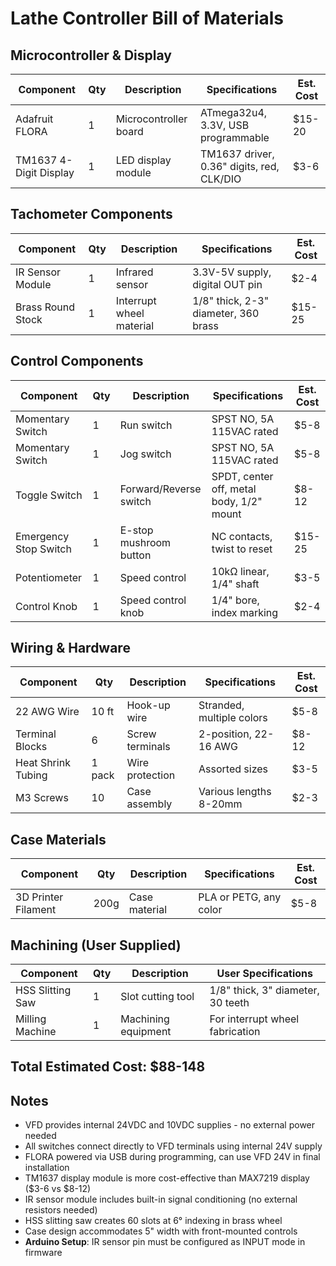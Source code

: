 # Lathe Controller Bill of Materials

## Microcontroller & Display
| Component | Qty | Description | Specifications | Est. Cost |
|-----------|-----|-------------|----------------|-----------|
| Adafruit FLORA | 1 | Microcontroller board | ATmega32u4, 3.3V, USB programmable | $15-20 |
| TM1637 4-Digit Display | 1 | LED display module | TM1637 driver, 0.36" digits, red, CLK/DIO | $3-6 |

## Tachometer Components
| Component | Qty | Description | Specifications | Est. Cost |
|-----------|-----|-------------|----------------|-----------|
| IR Sensor Module | 1 | Infrared sensor | 3.3V-5V supply, digital OUT pin | $2-4 |
| Brass Round Stock | 1 | Interrupt wheel material | 1/8" thick, 2-3" diameter, 360 brass | $15-25 |

## Control Components
| Component | Qty | Description | Specifications | Est. Cost |
|-----------|-----|-------------|----------------|-----------|
| Momentary Switch | 1 | Run switch | SPST NO, 5A 115VAC rated | $5-8 |
| Momentary Switch | 1 | Jog switch | SPST NO, 5A 115VAC rated | $5-8 |
| Toggle Switch | 1 | Forward/Reverse switch | SPDT, center off, metal body, 1/2" mount | $8-12 |
| Emergency Stop Switch | 1 | E-stop mushroom button | NC contacts, twist to reset | $15-25 |
| Potentiometer | 1 | Speed control | 10kΩ linear, 1/4" shaft | $3-5 |
| Control Knob | 1 | Speed control knob | 1/4" bore, index marking | $2-4 |

## Wiring & Hardware
| Component | Qty | Description | Specifications | Est. Cost |
|-----------|-----|-------------|----------------|-----------|
| 22 AWG Wire | 10 ft | Hook-up wire | Stranded, multiple colors | $5-8 |
| Terminal Blocks | 6 | Screw terminals | 2-position, 22-16 AWG | $8-12 |
| Heat Shrink Tubing | 1 pack | Wire protection | Assorted sizes | $3-5 |
| M3 Screws | 10 | Case assembly | Various lengths 8-20mm | $2-3 |

## Case Materials
| Component | Qty | Description | Specifications | Est. Cost |
|-----------|-----|-------------|----------------|-----------|
| 3D Printer Filament | 200g | Case material | PLA or PETG, any color | $5-8 |

## Machining (User Supplied)
| Component | Qty | Description | User Specifications |
|-----------|-----|-------------|-------------------|
| HSS Slitting Saw | 1 | Slot cutting tool | 1/8" thick, 3" diameter, 30 teeth |
| Milling Machine | 1 | Machining equipment | For interrupt wheel fabrication |

## Total Estimated Cost: $88-148

## Notes
- VFD provides internal 24VDC and 10VDC supplies - no external power needed
- All switches connect directly to VFD terminals using internal 24V supply
- FLORA powered via USB during programming, can use VFD 24V in final installation
- TM1637 display module is more cost-effective than MAX7219 display ($3-6 vs $8-12)
- IR sensor module includes built-in signal conditioning (no external resistors needed)
- HSS slitting saw creates 60 slots at 6° indexing in brass wheel
- Case design accommodates 5" width with front-mounted controls
- **Arduino Setup**: IR sensor pin must be configured as INPUT mode in firmware
